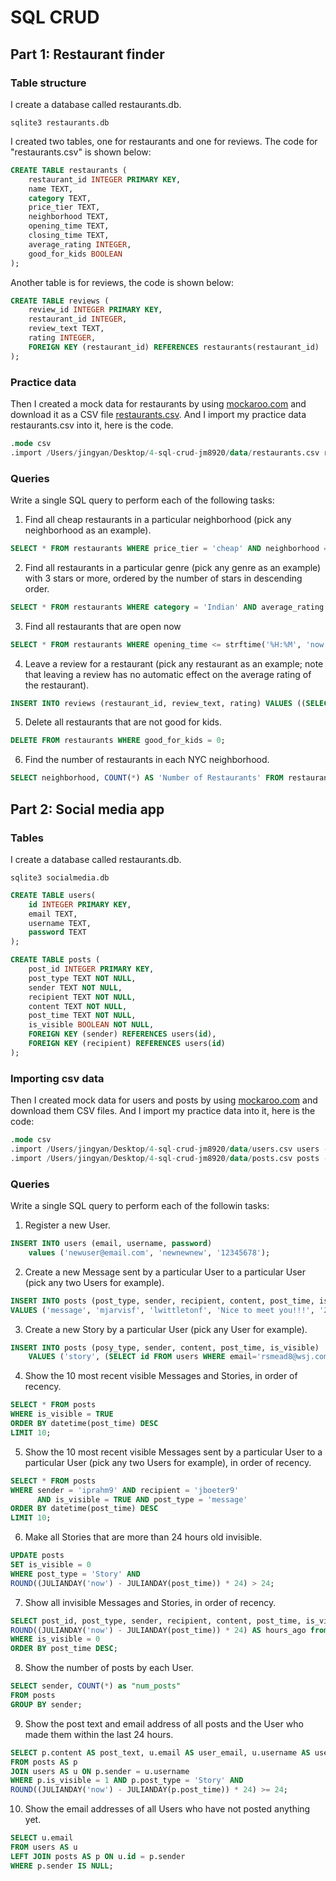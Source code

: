 # SQL CRUD

## Part 1: Restaurant finder
### Table structure
I create a database called restaurants.db.
```
sqlite3 restaurants.db
```
I created two tables, one for restaurants and one for reviews. 
The code for "restaurants.csv" is shown below:
```sql
CREATE TABLE restaurants (
    restaurant_id INTEGER PRIMARY KEY,
    name TEXT,
    category TEXT,
    price_tier TEXT,
    neighborhood TEXT,
    opening_time TEXT,
    closing_time TEXT,
    average_rating INTEGER,
    good_for_kids BOOLEAN
);
```
Another table is for reviews, the code is shown below:
```sql
CREATE TABLE reviews (
    review_id INTEGER PRIMARY KEY,
    restaurant_id INTEGER,
    review_text TEXT,
    rating INTEGER,
    FOREIGN KEY (restaurant_id) REFERENCES restaurants(restaurant_id)
);
```
### Practice data
Then I created a mock data for restaurants by using [mockaroo.com](https://mockaroo.com) and download it as a CSV file [restaurants.csv](). 
And I import my practice data restaurants.csv into it, here is the code.
```sql
.mode csv
.import /Users/jingyan/Desktop/4-sql-crud-jm8920/data/restaurants.csv restaurants --skip 1
```
### Queries
Write a single SQL query to perform each of the following tasks:
1. Find all cheap restaurants in a particular neighborhood (pick any neighborhood as an example).
```sql
SELECT * FROM restaurants WHERE price_tier = 'cheap' AND neighborhood = 'Harlem';
```
2. Find all restaurants in a particular genre (pick any genre as an example) with 3 stars or more, ordered by the number of stars in descending order.
```sql
SELECT * FROM restaurants WHERE category = 'Indian' AND average_rating >= 3 ORDER BY average_rating DESC;
```
3. Find all restaurants that are open now
```sql
SELECT * FROM restaurants WHERE opening_time <= strftime('%H:%M', 'now') AND closing_time >= strftime('%H:%M', 'now');
```
4. Leave a review for a restaurant (pick any restaurant as an example; note that leaving a review has no automatic effect on the average rating of the restaurant).
```sql
INSERT INTO reviews (restaurant_id, review_text, rating) VALUES ((SELECT restaurant_id FROM restaurants WHERE name = 'Burger Haven'), 'Delicious food!', 4);
```
5. Delete all restaurants that are not good for kids.
```sql
DELETE FROM restaurants WHERE good_for_kids = 0;
```
6. Find the number of restaurants in each NYC neighborhood.
```sql
SELECT neighborhood, COUNT(*) AS 'Number of Restaurants' FROM restaurants GROUP BY neighborhood;
```

## Part 2: Social media app
### Tables
I create a database called restaurants.db.
```
sqlite3 socialmedia.db
```
```sql
CREATE TABLE users(
    id INTEGER PRIMARY KEY,
    email TEXT,
    username TEXT,
    password TEXT
);

```
```sql
CREATE TABLE posts (
    post_id INTEGER PRIMARY KEY,
    post_type TEXT NOT NULL,
    sender TEXT NOT NULL,
    recipient TEXT NOT NULL,
    content TEXT NOT NULL,
    post_time TEXT NOT NULL,
    is_visible BOOLEAN NOT NULL,
    FOREIGN KEY (sender) REFERENCES users(id),
    FOREIGN KEY (recipient) REFERENCES users(id)
);
```

### Importing csv data
Then I created mock data for users and posts by using [mockaroo.com](https://mockaroo.com) and download them CSV files. 
And I import my practice data into it, here is the code:
```sql
.mode csv
.import /Users/jingyan/Desktop/4-sql-crud-jm8920/data/users.csv users --skip 1
.import /Users/jingyan/Desktop/4-sql-crud-jm8920/data/posts.csv posts --skip 1
```
### Queries
Write a single SQL query to perform each of the followin tasks:
1. Register a new User.
```sql
INSERT INTO users (email, username, password)
    values ('newuser@email.com', 'newnewnew', '12345678');
```
2. Create a new Message sent by a particular User to a particular User (pick any two Users for example).
```sql
INSERT INTO posts (post_type, sender, recipient, content, post_time, is_visible)
VALUES ('message', 'mjarvisf', 'lwittletonf', 'Nice to meet you!!!', '2023-03-19 06:48', TRUE);
```

3. Create a new Story by a particular User (pick any User for example).
```sql
INSERT INTO posts (posy_type, sender, content, post_time, is_visible)
    VALUES ('story', (SELECT id FROM users WHERE email='rsmead8@wsj.com','2023-03-19 06:48', TRUE), 'Enjoying a lovely afternoon!')
```

4. Show the 10 most recent visible Messages and Stories, in order of recency.
```sql
SELECT * FROM posts
WHERE is_visible = TRUE
ORDER BY datetime(post_time) DESC
LIMIT 10;
```

5. Show the 10 most recent visible Messages sent by a particular User to a particular User (pick any two Users for example), in order of recency.
```sql
SELECT * FROM posts
WHERE sender = 'iprahm9' AND recipient = 'jboeter9'
      AND is_visible = TRUE AND post_type = 'message'
ORDER BY datetime(post_time) DESC
LIMIT 10;
```

6. Make all Stories that are more than 24 hours old invisible.
```sql
UPDATE posts
SET is_visible = 0
WHERE post_type = 'Story' AND
ROUND((JULIANDAY('now') - JULIANDAY(post_time)) * 24) > 24;
```

7. Show all invisible Messages and Stories, in order of recency.
```sql
SELECT post_id, post_type, sender, recipient, content, post_time, is_visible, 
ROUND((JULIANDAY('now') - JULIANDAY(post_time)) * 24) AS hours_ago from posts
WHERE is_visible = 0
ORDER BY post_time DESC;
```
8. Show the number of posts by each User.
```sql
SELECT sender, COUNT(*) as "num_posts"
FROM posts
GROUP BY sender;
```

9. Show the post text and email address of all posts and the User who made them within the last 24 hours.
```sql
SELECT p.content AS post_text, u.email AS user_email, u.username AS user_name
FROM posts AS p
JOIN users AS u ON p.sender = u.username
WHERE p.is_visible = 1 AND p.post_type = 'Story' AND
ROUND((JULIANDAY('now') - JULIANDAY(p.post_time)) * 24) >= 24;
```

10. Show the email addresses of all Users who have not posted anything yet.
```sql
SELECT u.email
FROM users AS u
LEFT JOIN posts AS p ON u.id = p.sender
WHERE p.sender IS NULL;
```